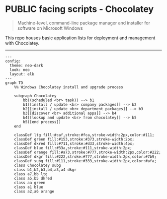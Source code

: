 # PUBLIC facing scripts - Chocolatey  

> Machine-level, command-line package manager and installer for software on Microsoft Windows  

This repo houses basic application lists for deployment and management with Chocolatey.  


---

```mermaid
---
config:
  theme: neo-dark
  look: neo
  layout: elk
---
graph TD
    %% Windows Chocolatey install and upgrade process  

    subgraph Chocolatey
        bb((scheduled <br> task)) --> b1
        b1[[install / update <br> company packages]] --> b2
        b2[[install / update <br> department packages]] --> b3
        b3[[discover <br> additional apps]] --> b4
        b4[[lookup and update <br> from chocolatey]] --> b5
        b5([end process])
    end

    classDef ltg fill:#caf,stroke:#fca,stroke-width:2px,color:#111;
    classDef green fill:#153,stroke:#373,stroke-width:2px;
    classDef dkred fill:#711,stroke:#d33,stroke-width:4px;
    classDef blue fill:#33a,stroke:#111,stroke-width:2px;
    classDef orange fill:#a73,stroke:#777,stroke-width:2px,color:#222;
    classDef dkgr fill:#222,stroke:#777,stroke-width:2px,color:#7b9;
    classDef subg fill:#111,stroke:#333,stroke-width:2px,color:#afa;
    class Chocolatey subg
    class b1,b2,b3,b4,a3,a4 dkgr
    class a7,bb ltg
    class a5,b5 dkred
    class aa green
    class a1 blue
    class a2,a6 orange

```

